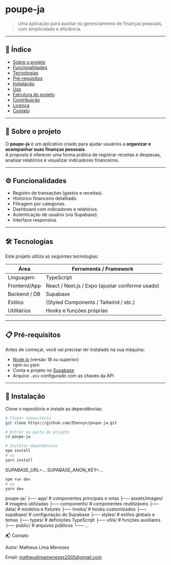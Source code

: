 # poupe-ja

> Uma aplicação para auxiliar no gerenciamento de finanças pessoais, com simplicidade e eficiência.

---

## 📑 Índice

- [Sobre o projeto](#sobre-o-projeto)  
- [Funcionalidades](#funcionalidades)  
- [Tecnologias](#tecnologias)  
- [Pré-requisitos](#pré-requisitos)  
- [Instalação](#instalação)  
- [Uso](#uso)  
- [Estrutura do projeto](#estrutura-do-projeto)  
- [Contribuição](#contribuição)  
- [Licença](#licença)  
- [Contato](#contato)  

---

## 📌 Sobre o projeto

O **poupe-ja** é um aplicativo criado para ajudar usuários a **organizar e acompanhar suas finanças pessoais**.  
A proposta é oferecer uma forma prática de registrar receitas e despesas, analisar relatórios e visualizar indicadores financeiros.  

---

## ⚙️ Funcionalidades

- Registro de transações (gastos e receitas).  
- Histórico financeiro detalhado.  
- Filtragem por categorias.  
- Dashboard com indicadores e relatórios.  
- Autenticação de usuário (via Supabase).  
- Interface responsiva.

---

## 🛠 Tecnologias

Este projeto utiliza as seguintes tecnologias:

| Área            | Ferramenta / Framework |
|-----------------|-------------------------|
| Linguagem       | TypeScript              |
| Frontend/App    | React / Next.js / Expo (ajustar conforme usado) |
| Backend / DB    | Supabase                |
| Estilos         | (Styled Components / Tailwind / etc.) |
| Utilitários     | Hooks e funções próprias |

---

## 📋 Pré-requisitos

Antes de começar, você vai precisar ter instalado na sua máquina:

- [Node.js](https://nodejs.org/) (versão 18 ou superior)  
- npm ou yarn  
- Conta e projeto no [Supabase](https://supabase.com/)  
- Arquivo `.env` configurado com as chaves da API  

---

## 🚀 Instalação

Clone o repositório e instale as dependências:

```bash
# Clonar repositório
git clone https://github.com/Zhennyn/poupe-ja.git

# Entrar na pasta do projeto
cd poupe-ja

# Instalar dependências
npm install
# ou
yarn install
```

SUPABASE_URL=...
SUPABASE_ANON_KEY=...

```bash
npm run dev
# ou
yarn dev
```

poupe-ja/
├── app/                 # componentes principais e rotas
├── assets/images/       # imagens utilizadas
├── components/          # componentes reutilizáveis
├── data/                # modelos e fixtures
├── hooks/               # hooks customizados
├── supabase/            # configuração do Supabase
├── styles/              # estilos globais e temas
├── types/               # definições TypeScript
├── utils/               # funções auxiliares
├── public/              # arquivos públicos
└── ...

📬 Contato

Autor: Matheus Lima Menezes

Email: matheuslimamenezes2005@gmail.com
